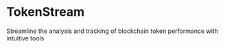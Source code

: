 # TokenStream
Streamline the analysis and tracking of blockchain token performance with intuitive tools
